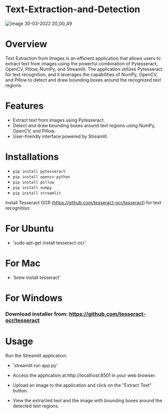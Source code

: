 # Text-Extraction-and-Detection

![image 30-03-2022 20_00_49](https://github.com/Hitenjain20/Text-Extraction-and-Detection/assets/84326121/b210f502-4a83-4b41-ad41-dc6fe52dd1c8)


# Overview #


Text Extraction from Images is an efficient application that allows users to extract text from images using the powerful combination of Pytesseract, OpenCV, Pillow, NumPy, and Streamlit. The application utilizes Pytesseract for text recognition, and it leverages the capabilities of NumPy, OpenCV, and Pillow to detect and draw bounding boxes around the recognized text regions.


# Features #


* Extract text from images using Pytesseract.
* Detect and draw bounding boxes around text regions using NumPy, OpenCV, and Pillow.
* User-friendly interface powered by Streamlit.


# Installations #


* `pip install pytesseract`
* `pip install opencv-python`
* `pip install pillow`
* `pip install numpy`
* `pip install streamlit`


Install Tesseract OCR (https://github.com/tesseract-ocr/tesseract) for text recognition:

# For Ubuntu
* 'sudo apt-get install tesseract-ocr'
# For Mac
* 'brew install tesseract'
# For Windows
### Download installer from: https://github.com/tesseract-ocr/tesseract ###



# Usage #


Run the Streamlit application:

* 'streamlit run app.py'

* Access the application at http://localhost:8501 in your web browser.
* Upload an image to the application and click on the "Extract Text" button.
* View the extracted text and the image with bounding boxes around the detected text regions.


